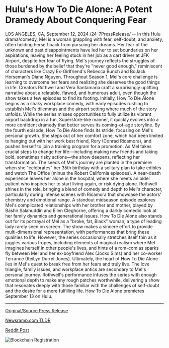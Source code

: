 # Hulu's How To Die Alone: A Potent Dramedy About Conquering Fear

LOS ANGELES, CA, September 12, 2024 /24-7PressRelease/ -- In this Hulu drama/comedy, Mel is a woman grappling with fear, self-doubt, and anxiety, often holding herself back from pursuing her dreams. Her fear of the unknown and past disappointments have led her to set boundaries on her aspirations, leaving her feeling stuck in her job as a cart driver at JFK Airport, despite her fear of flying. Mel's journey reflects the struggles of those burdened by the belief that they're "never good enough," reminiscent of characters like Crazy Ex-Girlfriend's Rebecca Bunch and BoJack Horseman's Diane Nguyen.  Throughout Season 1, Mel's core challenge is learning to overcome her fears and realizing she deserves the good things in life. Creators Rothwell and Vera Santamaria craft a surprisingly uplifting narrative about a relatable, flawed, and humorous adult, even though the show takes a few episodes to find its footing. Initially, How To Die Alone begins as a shaky workplace comedy, with early episodes rushing to establish Mel's dilemmas and the airport setting where much of the story unfolds. While the series misses opportunities to fully utilize its vibrant airport backdrop in a fun, Superstore-like manner, it quickly evolves into a more confident dramedy that better serves its coming-of-age storyline.  By the fourth episode, How To Die Alone finds its stride, focusing on Mel's personal growth. She steps out of her comfort zone, which had been limited to hanging out with her work best friend, Rory (Conrad Ricamora), and pushes herself to join a training program for a promotion. As Mel takes crucial steps to change her life—including making new friends and taking bold, sometimes risky actions—the show deepens, reflecting her transformation. The seeds of Mel's journey are planted in the premiere when she "celebrates" her 35th birthday with a solitary plan to take edibles and watch The Office (minus the Robert California episodes). A near-death experience leaves her alone in the hospital, where she meets an older patient who inspires her to start living again, or risk dying alone.  Rothwell shines in the role, bringing a blend of comedy and depth to Mel's character, particularly during intense scenes with Ricamora that showcase the actors' chemistry and emotional range. A standout midseason episode explores Mel's complicated relationships with her brother and mother, played by Bashir Salahuddin and Ellen Cleghorne, offering a darkly comedic look at her family dynamics and generational issues.  How To Die Alone also stands out for its portrayal of Mel as a "broke, fat, Black" woman, a type of leading lady rarely seen on screen. The show makes a sincere effort to provide multi-dimensional representation, with performances that bring these qualities to life. However, the series occasionally stretches itself thin as it juggles various tropes, including elements of magical realism where Mel imagines herself in other people's lives, and hints of a rom-com as sparks fly between Mel and her ex-boyfriend Alex (Jocko Sims) and her co-worker Terrance (KeiLyn Durrel Jones).  Ultimately, the heart of How To Die Alone lies in Mel's quest to break free from her fears and truly live. The love triangle, family issues, and workplace antics are secondary to Mel's personal journey. Rothwell's performance infuses the series with enough emotional depth to make any rough patches worthwhile, delivering a show that resonates deeply with those familiar with the challenges of self-doubt and the desire for a more fulfilling life.  How To Die Alone premieres September 13 on Hulu. 

---

[Original/Source Press Release](https://www.24-7pressrelease.com/press-release/514180/hulus-how-to-die-alone-a-potent-dramedy-about-conquering-fear)
                    

[Newsramp.com TLDR](https://newsramp.com/curated-news/hulu-s-how-to-die-alone-depicts-a-journey-of-personal-growth-and-overcoming-fears/d0abd41f821fd4d6a34bbd4a64e672e2) 

 



[Reddit Post](https://www.reddit.com/r/Lifestyle_Culture/comments/1fewp1t/hulus_how_to_die_alone_depicts_a_journey_of/) 



![Blockchain Registration](https://cdn.newsramp.app/24-7PressRelease/qrcode/249/12/joltyB_S.webp)